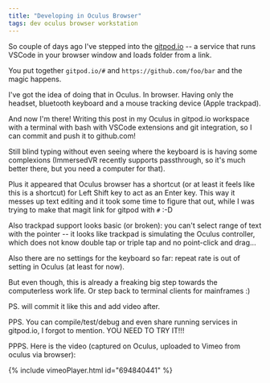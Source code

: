 ```yaml
---
title: "Developing in Oculus Browser"
tags: dev oculus browser workstation
---
```


So couple of days ago I've stepped into the [gitpod.io](https://gitpod.io/) -- a service that runs VSCode in your browser window and
loads folder from a link.

You put together `gitpod.io/#` and `https://github.com/foo/bar` and the magic happens.

I've got the idea of doing that in Oculus. In browser. Having only the headset, bluetooth keyboard and a mouse tracking device (Apple trackpad).

And now I'm there! Writing this post in my Oculus in gitpod.io workspace with a terminal with bash with VSCode extensions and git integration,
so I can commit and push it to github.com!

Still blind typing without even seeing where the keyboard is is having some complexions (ImmersedVR recently supports passthrough, so
it's much better there, but you need a computer for that).

Plus it appeared that Oculus browser has a shortcut (or at least it feels like this is a shortcut) for Left Shift key to act as an Enter key.
This way it messes up text editing and it took some time to figure that out, while I was trying to make that magit link for gitpod with `#` :-D

Also trackpad support looks basic (or broken): you can't select range of text with the pointer -- it looks like trackpad is simulating the
Oculus controller, which does not know double tap or triple tap and no point-click and drag...

Also there are no settings for the keyboard so far: repeat rate is out of setting in Oculus (at least for now).

But even though, this is already a freaking big step towards the computerless work life. Or step back to terminal clients for mainframes :)

PS. will commit it like this and add video after.

PPS. You can compile/test/debug and even share running services in gitpod.io, I forgot to mention. YOU NEED TO TRY IT!!!

PPPS. Here is the video (captured on Oculus, uploaded to Vimeo from oculus via browser):

{% include vimeoPlayer.html id="694840441" %}
